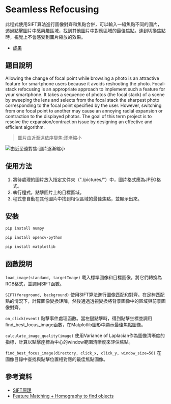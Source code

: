 # Seamless Refocusing

此程式使用SIFT算法進行圖像對齊和焦點合併，可以輸入一組焦點不同的圖片，透過點擊圖片中感興趣區域，找到其他圖片中對應區域的最佳焦點。達到切換焦點時，視覺上不會感受到圖片縮放的效果。
- [成果](https://youtu.be/IJC7GbT9xuE)

## 題目說明
Allowing the change of focal point while browsing a photo is an attractive feature for smartphone users because it avoids reshooting the photo. Focal-stack refocusing is an appropriate approach to implement such a feature for your smartphone. It takes a sequence of photos (the focal stack) of a scene by sweeping the lens and selects from the focal stack the sharpest photo corresponding to the focal point specified by the user. However, switching from one focal point to another may cause an annoying radial expansion or contraction to the displayed photos. The goal of this term project is to resolve the expansion/contraction issue by designing an effective and efficient algorithm.
> 圖片由近至遠依序變焦:逐漸縮小

![由近至遠對焦:圖片逐漸縮小](https://github.com/UR21017/DIP-term-project/blob/main/images%20(2).gif)

## 使用方法
1. 將待處理的圖片放入指定文件夾（"./pictures/"）中，圖片格式應為JPEG格式。
2. 執行程式，點擊圖片上的目標區域。
3. 程式會自動在其他圖片中找到相似區域的最佳焦點，並顯示出來。

## 安裝
```bash
pip install numpy
```
```bash
pip install opencv-python
```
```bash
pip install matplotlib
```

## 函數說明

`load_image(standand, targetImage)`
載入標準圖像和目標圖像，將它們轉換為RGB格式，並調用SIFT函數。

`SIFT(foreground, background)`
使用SIFT算法進行圖像匹配和對齊。在足夠匹配點的情況下，計算圖像變換矩陣，然後通過透視變換將背景圖像中的區域與前景圖像對齊。

`on_click(event)`
點擊事件處理函數。當左鍵點擊時，得到點擊坐標並調用find_best_focus_image函數，在Matplotlib圖形中顯示最佳焦點圖像。

`calculate_image_quality(image)`
使用Variance of Laplacian作為圖像清晰度的指標，計算以點擊座標為中心的window範圍清晰度來評估焦點。

`find_best_focus_image(directory, click_x, click_y, window_size=50)`
在圖像目錄中查找與點擊位置相對應的最佳焦點圖像。

## 參考資料
- [SIFT原理](https://zh.wikipedia.org/zh-tw/%E5%B0%BA%E5%BA%A6%E4%B8%8D%E8%AE%8A%E7%89%B9%E5%BE%B5%E8%BD%89%E6%8F%9B)
- [Feature Matching + Homography to find objects](https://docs.opencv.org/3.4/d1/de0/tutorial_py_feature_homography.html)
